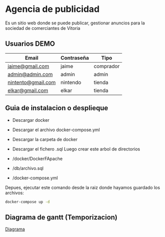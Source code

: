 # Agencia de publicidad

Es un sitio web donde se puede publicar, gestionar anuncios para la sociedad de comerciantes de Vitoria

## Usuarios DEMO

| Email              | Contraseña | Tipo      |
| ------------------ | ---------- | --------- |
| jaime@gmail.com    | jaime      | comprador |
| admin@admin.com    | admin      | admin     |
| nintento@gmail.com | nintendo   | tienda    |
| elkar@gmail.com    | elkar      | tienda    |

## Guia de instalacion o desplieque

- Descargar docker
- Descargar el archivo docker-compose.yml
- Descargar la carpeta de docker
- Descargar el fichero .sql
  Luego crear este arbol de directorios

- /docker/DockerFApache
- /db/archivo.sql
- /docker-compose.yml

Depues, ejecutar este comando desde la raiz donde hayamos guardado los archivos:

```bash
docker-compose up -d
```

## Diagrama de gantt (Temporizacion)

[Diagrama](https://awesomeopensource.com/project/elangosundar/awesome-README-templates)
